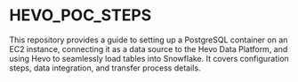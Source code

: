 # HEVO_POC_STEPS
This repository provides a guide to setting up a PostgreSQL container on an EC2 instance, connecting it as a data source to the Hevo Data Platform, and using Hevo to seamlessly load tables into Snowflake. It covers configuration steps, data integration, and transfer process details.
